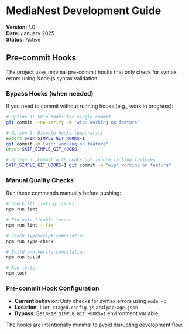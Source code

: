 # MediaNest Development Guide

**Version:** 1.0  
**Date:** January 2025  
**Status:** Active

## Pre-commit Hooks

The project uses minimal pre-commit hooks that only check for syntax errors using Node.js syntax validation.

### Bypass Hooks (when needed)

If you need to commit without running hooks (e.g., work in progress):

```bash
# Option 1: Skip hooks for single commit
git commit --no-verify -m "wip: working on feature"

# Option 2: Disable hooks temporarily
export SKIP_SIMPLE_GIT_HOOKS=1
git commit -m "wip: working on feature"
unset SKIP_SIMPLE_GIT_HOOKS

# Option 3: Commit with hooks but ignore linting failures
SKIP_SIMPLE_GIT_HOOKS=1 git commit -m "wip: working on feature"
```

### Manual Quality Checks

Run these commands manually before pushing:

```bash
# Check all linting issues
npm run lint

# Fix auto-fixable issues
npm run lint --fix

# Check TypeScript compilation
npm run type-check

# Build and verify compilation
npm run build

# Run tests
npm test
```

### Pre-commit Hook Configuration

- **Current behavior**: Only checks for syntax errors using `node -c`
- **Location**: `lint-staged.config.js` and `package.json`
- **Bypass**: Set `SKIP_SIMPLE_GIT_HOOKS=1` environment variable

The hooks are intentionally minimal to avoid disrupting development flow.
